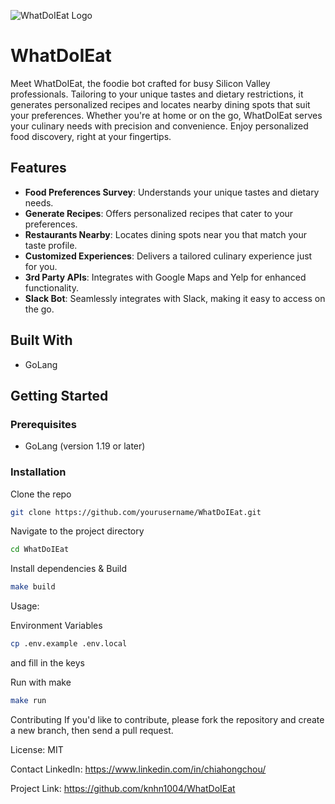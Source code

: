 ![WhatDoIEat Logo](https://avatars.slack-edge.com/2023-07-25/5640064103236_59f7b41c1a799d7f9f23_512.png)

# WhatDoIEat

Meet WhatDoIEat, the foodie bot crafted for busy Silicon Valley professionals. Tailoring to your unique tastes and dietary restrictions, it generates personalized recipes and locates nearby dining spots that suit your preferences. Whether you're at home or on the go, WhatDoIEat serves your culinary needs with precision and convenience. Enjoy personalized food discovery, right at your fingertips.

## Features

- **Food Preferences Survey**: Understands your unique tastes and dietary needs.
- **Generate Recipes**: Offers personalized recipes that cater to your preferences.
- **Restaurants Nearby**: Locates dining spots near you that match your taste profile.
- **Customized Experiences**: Delivers a tailored culinary experience just for you.
- **3rd Party APIs**: Integrates with Google Maps and Yelp for enhanced functionality.
- **Slack Bot**: Seamlessly integrates with Slack, making it easy to access on the go.

## Built With

- GoLang

## Getting Started

### Prerequisites

- GoLang (version 1.19 or later)

### Installation

Clone the repo

```sh
git clone https://github.com/yourusername/WhatDoIEat.git
```

Navigate to the project directory

```sh
cd WhatDoIEat
```

Install dependencies & Build

```sh
make build
```

Usage:

Environment Variables

```sh
cp .env.example .env.local
```

and fill in the keys

Run with make

```sh
make run
```

Contributing
If you'd like to contribute, please fork the repository and create a new branch, then send a pull request.

License: MIT

Contact
LinkedIn: https://www.linkedin.com/in/chiahongchou/

Project Link: https://github.com/knhn1004/WhatDoIEat

